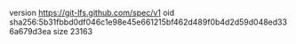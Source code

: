 version https://git-lfs.github.com/spec/v1
oid sha256:5b31fbbd0df046c1e98e45e661215bf462d489f0b4d2d59d048ed336a679d3ea
size 23163
